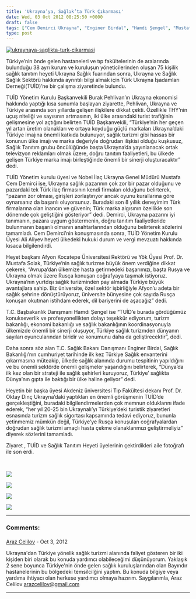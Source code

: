 ```yaml
---
title: 'Ukrayna’ya, Sağlık’ta Türk Çıkarması'
date: Wed, 03 Oct 2012 08:25:50 +0000
draft: false
tags: ["Cem Demirci Ukrayna", "Enginer Birdal", "Hamdi Şengel", "Mustafa Solak", "Oktay Dinç", "Sağlık Tanıtım Grubu", "TUİD", "TUİD (Türk Ukrayna İşadamları Derneği)", "Ukrayna Sağlık Turizmi", "Ukrayna'da Sağlık"]
type: post
---
```


[![](http://arsiv.tuid.org.ua/wp-content/uploads/2012/09/ukraynaya-saglikta-turk-cikarmasi.jpg "ukraynaya-saglikta-turk-cikarmasi")](http://arsiv.tuid.org.ua/wp-content/uploads/2012/09/ukraynaya-saglikta-turk-cikarmasi.jpg)

Türkiye’nin önde gelen hastaneleri ve tıp fakültelerinin de aralarında bulunduğu 38 ayrı kurum ve kuruluşun yöneticilerinden oluşan 75 kişilik sağlık tanıtım heyeti Ukrayna Sağlık fuarından sonra, Ukrayna ve Sağlık Sağlık Sektörü hakkında ayrıntılı bilgi almak için Türk Ukrayna İşadamları Derneği(TUİD)’ne bir çalışma ziyaretinde bulundu.

TUİD Yönetim Kurulu Başkanvekili Burak Pehlivan’ın Ukrayna ekonomisi hakkında yaptığı kısa sunumla başlayan ziyarette, Pehlivan, Ukrayna ve Türkiye arasında son yıllarda gelişen ilişkilere dikkat çekti. Özellikle THY’nin uçuş niteliği ve sayısının artmasının, iki ülke arasındaki turist trafiğinin gelişmesine yol açtığını belirten TUİD Başkanvekili, “Türkiye’nin her geçen yıl artan üretim olanakları ve ortaya koyduğu güçlü markaları Ukrayna’daki Türkiye imajına önemli katkıda bulunuyor, sağlık turizmi gibi hassas bir konunun ülke imajı ve marka değeriyle doğrudan ilişkisi olduğu kuşkusuz, Sağlık Tanıtım grubu öncülüğünde başta Ukrayna’da yayınlanacak ortak televizyon reklamları olmak üzere, doğru tanıtım faaliyetleri, bu ülkede gelişen Türkiye marka imajı birleştiğinde önemli bir sinerji oluşturacaktır” dedi.

TUİD Yönetim kurulu üyesi ve Nobel İlaç Ukrayna Genel Müdürü Mustafa Cem Demirci ise, Ukrayna sağlık pazarının çok zor bir pazar olduğunu ve pazardaki tek Türk ilaç firmasının kendi firmaları olduğunu belirterek, “pazarın zor olması, girişleri zorlaştırıyor ancak oyunu kurallarına göre oynarsanız da başarılı oluyorsunuz. Buradaki son 8 yıllık deneyimim Türk firmalarına olan inancın ve güvenin; Türk marka algısının özellikle son dönemde çok geliştiğini gösteriyor” dedi. Demirci, Ukrayna pazarını iyi tanımanın, pazara uygum göstermenin, doğru tanıtım faaliyetleride bulunmanın başarılı olmanın anahtarlarından olduğunu belirterek sözlerini tamamladı. Cem Demirci’nin konuşmasında sonra, TUİD Yönetim Kurulu Üyesi Ali Aliyev heyeti ülkedeki hukuki durum ve vergi mevzuatı hakkında kısaca bilgilendirdi.

Heyet başkanı Afyon Kocatepe Üniversitesi Rektörü ve Yök Üyesi Prof. Dr. Mustafa Solak, Türkiye’nin sağlık turizme büyük önem verdiğine dikkat çekerek, “Avrupa’dan ülkemize hasta getirmedeki başarımızı, başta Rusya ve Ukrayna olmak üzere Rusça konuşan coğrafyaya taşımak istiyoruz. Ukrayna’nın yurtdışı sağlık turizminden pay almada Türkiye büyük avantajlara sahip. Biz üniversite, özel sektör işbirliğiyle Afyon’u adeta bir sağlık şehrine dönüştürüyoruz, üniversite bünyesine çok sayıda Rusça konuşan okutman istihdam ederek, dil bariyerini de aşacağız” dedi.

T.C. Başbakanlık Danışmanı Hamdi Şengel ise “TUİD’e burada gördüğümüz konukseverlik ve profesyonellikten dolayı teşekkür ediyorum, turizm bakanlığı, ekonomi bakanlığı ve sağlık bakanlığının koordinasyonuyla ülkemizde önemli bir sinerji oluşuyor, Türkiye sağlık turizmden dünyanın sayıları oyuncularından biridir ve konumunu daha da geliştirecektir”, dedi.

Daha sonra söz alan T.C. Sağlık Bakanı Danışmanı Enginer Birdal, Sağlık Bakanlığı’nın cumhuriyet tarihinde ilk kez Türkiye Sağlık envanterini çıkarmasına müteakip, ülkede sağlık alanında durumu tespitinin yapıldığını ve bu önemli sektörde önemli gelişmeler yaşandığını belirterek, “Dünya’da ilk kez olan bir strateji ile sağlık şehirleri kuruyoruz, Türkiye’ sağlıkta Dünya’nın gıpta ile baktığı bir ülke haline geliyor” dedi.

Heyetin bir başka üyesi Akdeniz üniversitesi Tıp Fakültesi dekanı Prof. Dr. Oktay Dinç Ukrayna’daki yaptıkları en önemli görüşmenin TUİD’de gerçekleştiğini, buradaki bilgilendirmelerden çok memnun olduklarını ifade ederek, “her yıl 20-25 bin Ukraynalı’yı Türkiye’deki turistik ziyaretleri esnasında turizm sağlık sigortası kapsamında tedavi ediyoruz, bununla yetinmemiz mümkün değil, Türkiye’ye Rusça konuşulan coğrafyalardan doğrudan sağlık turizmi amaçlı hasta çekme olanaklarımızı geliştirmeliyiz” diyerek sözlerini tamamladı.

Ziyaret , TUİD ve Sağlık Tanıtım Heyeti üyelerinin çektirdikleri aile fotoğrafı ile son erdi.

 

![](https://lh3.googleusercontent.com/-ll0D4oVIRE4/UGb_i4LDh7I/AAAAAAAACLU/n9Pnc5rcH34/s758/DSCF1945.jpg)

![](https://lh3.googleusercontent.com/-rhWvOhsoiEU/UGb_bD5WLMI/AAAAAAAACKo/T9VY3YAFbCw/s758/DSCF1891.jpg)

![](https://lh5.googleusercontent.com/-k7HJcipCda8/UGb_VZjvf0I/AAAAAAAACKQ/JY-lb0mWNCM/s758/DSCF1864.jpg)

![](https://lh6.googleusercontent.com/-Q4lnFbGRqEA/UGb_hHx9EII/AAAAAAAACLI/iJa25iy2ol8/s758/DSCF1942.jpg)


---
### Comments:
#### 
[Araz Celilov]( "arazcelilov@gmail.com") - <time datetime="2012-10-03 18:07:42">Oct 3, 2012</time>

Ukrayna'dan Türkiye yönelik sağlık turizmi alanında faliyet gösteren bir iki kişiden biri olarak bu konuda yardımcı olabileceğimi düşünüyorum. Yaklaşık 2 sene boyunca Türkiye'nin önde gelen sağlık kuruluşlarından olan Bayındır hastanelerinin bu bölgedeki temsilcilğini yaptım. Bu konuda bilgiye veya yardıma ihtiyacı olan herkese yardımcı olmaya hazırım. Saygılarımla, Araz Celilov arazcelilov@gmail.com
<hr />
